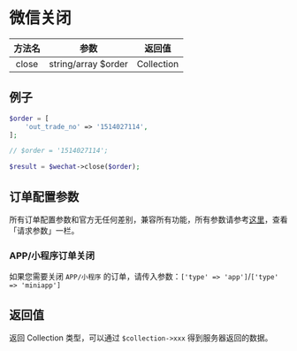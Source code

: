 # 微信关闭

|  方法名  |         参数          |    返回值     |
|:-----:|:-------------------:|:----------:|
| close | string/array $order | Collection |

## 例子

```php
$order = [
    'out_trade_no' => '1514027114',
];

// $order = '1514027114';

$result = $wechat->close($order);
```


## 订单配置参数

所有订单配置参数和官方无任何差别，兼容所有功能，所有参数请参考[这里](https://pay.weixin.qq.com/wiki/doc/api/jsapi.php?chapter=9_3)，查看「请求参数」一栏。

### APP/小程序订单关闭

如果您需要关闭 `APP/小程序` 的订单，请传入参数：`['type' => 'app']`/`['type' => 'miniapp']`


## 返回值

返回 Collection 类型，可以通过 `$collection->xxx` 得到服务器返回的数据。

